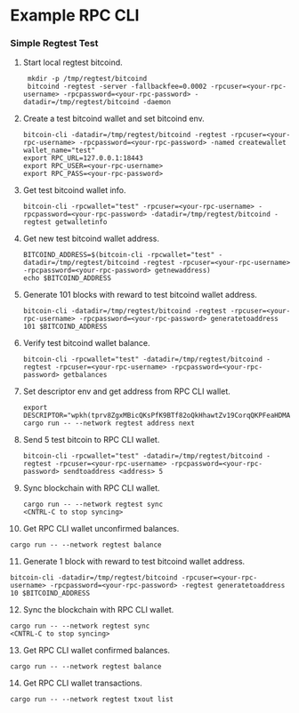 # Example RPC CLI

### Simple Regtest Test

1. Start local regtest bitcoind.
   ```
    mkdir -p /tmp/regtest/bitcoind
    bitcoind -regtest -server -fallbackfee=0.0002 -rpcuser=<your-rpc-username> -rpcpassword=<your-rpc-password> -datadir=/tmp/regtest/bitcoind -daemon
   ```
2. Create a test bitcoind wallet and set bitcoind env.
   ```
   bitcoin-cli -datadir=/tmp/regtest/bitcoind -regtest -rpcuser=<your-rpc-username> -rpcpassword=<your-rpc-password> -named createwallet wallet_name="test"
   export RPC_URL=127.0.0.1:18443
   export RPC_USER=<your-rpc-username>
   export RPC_PASS=<your-rpc-password>
   ```
3. Get test bitcoind wallet info.
   ```
   bitcoin-cli -rpcwallet="test" -rpcuser=<your-rpc-username> -rpcpassword=<your-rpc-password> -datadir=/tmp/regtest/bitcoind -regtest getwalletinfo
   ```
4. Get new test bitcoind wallet address.
   ```
   BITCOIND_ADDRESS=$(bitcoin-cli -rpcwallet="test" -datadir=/tmp/regtest/bitcoind -regtest -rpcuser=<your-rpc-username> -rpcpassword=<your-rpc-password> getnewaddress)
   echo $BITCOIND_ADDRESS
   ```
5. Generate 101 blocks with reward to test bitcoind wallet address.
   ```
   bitcoin-cli -datadir=/tmp/regtest/bitcoind -regtest -rpcuser=<your-rpc-username> -rpcpassword=<your-rpc-password> generatetoaddress 101 $BITCOIND_ADDRESS
   ```
6. Verify test bitcoind wallet balance.
   ```
   bitcoin-cli -rpcwallet="test" -datadir=/tmp/regtest/bitcoind -regtest -rpcuser=<your-rpc-username> -rpcpassword=<your-rpc-password> getbalances
   ```
7. Set descriptor env and get address from RPC CLI wallet.
   ```
   export DESCRIPTOR="wpkh(tprv8ZgxMBicQKsPfK9BTf82oQkHhawtZv19CorqQKPFeaHDMA4dXYX6eWsJGNJ7VTQXWmoHdrfjCYuDijcRmNFwSKcVhswzqs4fugE8turndGc/1/*)"
   cargo run -- --network regtest address next
   ```
8. Send 5 test bitcoin to RPC CLI wallet.
   ```
   bitcoin-cli -rpcwallet="test" -datadir=/tmp/regtest/bitcoind -regtest -rpcuser=<your-rpc-username> -rpcpassword=<your-rpc-password> sendtoaddress <address> 5
   ```
9. Sync blockchain with RPC CLI wallet.
   ```
   cargo run -- --network regtest sync
   <CNTRL-C to stop syncing>
   ```
10. Get RPC CLI wallet unconfirmed balances.
   ```
   cargo run -- --network regtest balance
   ```
11. Generate 1 block with reward to test bitcoind wallet address.
   ```
   bitcoin-cli -datadir=/tmp/regtest/bitcoind -rpcuser=<your-rpc-username> -rpcpassword=<your-rpc-password> -regtest generatetoaddress 10 $BITCOIND_ADDRESS
   ```
12. Sync the blockchain with RPC CLI wallet.
   ```
   cargo run -- --network regtest sync
   <CNTRL-C to stop syncing>
   ```
13. Get RPC CLI wallet confirmed balances.
   ```
   cargo run -- --network regtest balance
   ```
14. Get RPC CLI wallet transactions.
   ```
   cargo run -- --network regtest txout list
   ```